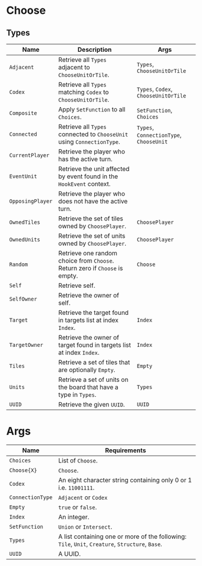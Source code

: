# Choose

## Types

| **Name**         | **Description**                                                             | **Args**                                  |
|------------------|-----------------------------------------------------------------------------|-------------------------------------------|
| `Adjacent`       | Retrieve all `Types` adjacent to `ChooseUnitOrTile`.                        | `Types`, `ChooseUnitOrTile`               |
| `Codex`          | Retrieve all `Types` matching `Codex` to `ChooseUnitOrTile`.                | `Types`, `Codex`, `ChooseUnitOrTile`      |
| `Composite`      | Apply `SetFunction` to all `Choices`.                                       | `SetFunction`, `Choices`                  |
| `Connected`      | Retrieve all `Types` connected to `ChooseUnit` using `ConnectionType`.      | `Types`, `ConnectionType`, `ChooseUnit`   |
| `CurrentPlayer`  | Retrieve the player who has the active turn.                                |                                           |
| `EventUnit`      | Retrieve the unit affected by event found in the `HookEvent` context.       |                                           |
| `OpposingPlayer` | Retrieve the player who does not have the active turn.                      |                                           |
| `OwnedTiles`     | Retrieve the set of tiles owned by `ChoosePlayer`.                          | `ChoosePlayer`                            |
| `OwnedUnits`     | Retrieve the set of units owned by `ChoosePlayer`.                          | `ChoosePlayer`                            |
| `Random`         | Retrieve one random choice from `Choose`. Return zero if `Choose` is empty. | `Choose`                                  |
| `Self`           | Retrieve self.                                                              |                                           |
| `SelfOwner`      | Retrieve the owner of self.                                                 |                                           |
| `Target`         | Retrieve the target found in targets list at index `Index`.                 | `Index`                                   |
| `TargetOwner`    | Retrieve the owner of target found in targets list at index `Index`.        | `Index`                                   |
| `Tiles`          | Retrieve a set of tiles that are optionally `Empty`.                        | `Empty`                                   |
| `Units`          | Retrieve a set of units on the board that have a type in `Types`.           | `Types`                                   |
| `UUID`           | Retrieve the given `UUID`.                                                  | `UUID`                                    |

# Args

| **Name**           | **Requirements**                                                                                 |
|--------------------|--------------------------------------------------------------------------------------------------|
| `Choices`          | List of `Choose`.                                                                                |
| `Choose{X}`        | `Choose`.                                                                                        |
| `Codex`            | An eight character string containing only 0 or 1 i.e. `11001111`.                                |
| `ConnectionType`   | `Adjacent` or `Codex`                                                                            |
| `Empty`            | `true` or `false`.                                                                               |
| `Index`            | An integer.                                                                                      |
| `SetFunction`      | `Union` or `Intersect`.                                                                          |
| `Types`            | A list containing one or more of the following: `Tile`, `Unit`, `Creature`, `Structure`, `Base`. |
| `UUID`             | A UUID.                                                                                          |
